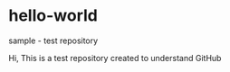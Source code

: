 # hello-world
sample - test repository

Hi, 
This is a test repository created to understand GitHub
